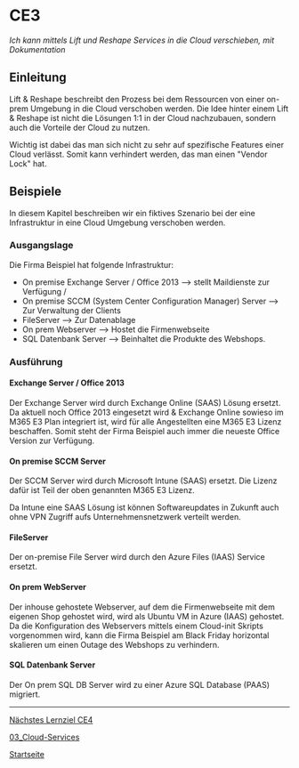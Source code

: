 # CE3
*Ich kann mittels Lift und Reshape Services in die Cloud verschieben, mit Dokumentation*

## Einleitung

Lift & Reshape beschreibt den Prozess bei dem Ressourcen von einer on-prem Umgebung in die Cloud verschoben werden. 
Die Idee hinter einem Lift & Reshape ist nicht die Lösungen 1:1 in der Cloud nachzubauen, sondern auch die Vorteile der Cloud zu nutzen.

Wichtig ist dabei das man sich nicht zu sehr auf spezifische Features einer Cloud verlässt. 
Somit kann verhindert werden, das man einen "Vendor Lock" hat. 

## Beispiele

In diesem Kapitel beschreiben wir ein fiktives Szenario bei der eine Infrastruktur in eine Cloud Umgebung verschoben werden. 

### Ausgangslage

Die Firma Beispiel hat folgende Infrastruktur: 
* On premise Exchange Server / Office 2013 --> stellt Maildienste zur Verfügung / 
* On premise SCCM (System Center Configuration Manager) Server --> Zur Verwaltung der Clients
* FileServer --> Zur Datenablage
* On prem Webserver --> Hostet die Firmenwebseite
* SQL Datenbank Server --> Beinhaltet die Produkte des Webshops. 

### Ausführung

#### Exchange Server / Office 2013

Der Exchange Server wird durch Exchange Online (SAAS) Lösung ersetzt. 
Da aktuell noch Office 2013 eingesetzt wird & Exchange Online sowieso im M365 E3 Plan integriert ist, wird für alle Angestellten eine M365 E3 Lizenz beschaffen. Somit steht der Firma Beispiel auch immer die neueste Office Version zur Verfügung. 

#### On premise SCCM Server

Der SCCM Server wird durch Microsoft Intune (SAAS) ersetzt. 
Die Lizenz dafür ist Teil der oben genannten M365 E3 Lizenz. 

Da Intune eine SAAS Lösung ist können Softwareupdates in Zukunft auch ohne VPN Zugriff aufs Unternehmensnetzwerk verteilt werden. 

#### FileServer

Der on-premise File Server wird durch den Azure Files (IAAS) Service ersetzt. 


#### On prem WebServer

Der inhouse gehostete Webserver, auf dem die Firmenwebseite mit dem eigenen Shop gehostet wird, wird als Ubuntu VM in Azure (IAAS) gehostet. 
Da die Konfiguration des Webservers mittels einem Cloud-init Skripts vorgenommen wird, kann die Firma Beispiel am Black Friday horizontal skalieren um einen Outage des Webshops zu verhindern. 

#### SQL Datenbank Server

Der On prem SQL DB Server wird zu einer Azure SQL Database (PAAS) migriert. 


___

[Nächstes Lernziel CE4](../03_Cloud-Services/CE4.md)

[03_Cloud-Services](../03_Cloud-Services)

[Startseite](https://github.com/ask-yo-girl-about-me/Project-Future)